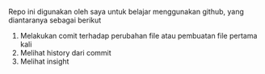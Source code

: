 Repo ini digunakan oleh saya untuk belajar menggunakan github, yang diantaranya sebagai berikut
1. Melakukan comit terhadap perubahan file atau pembuatan file pertama kali
2. Melihat history dari commit
3. Melihat insight
